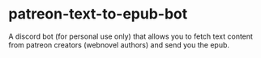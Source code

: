 # patreon-text-to-epub-bot
A discord bot (for personal use only) that allows you to fetch text content from patreon creators (webnovel authors) and send you the epub.
